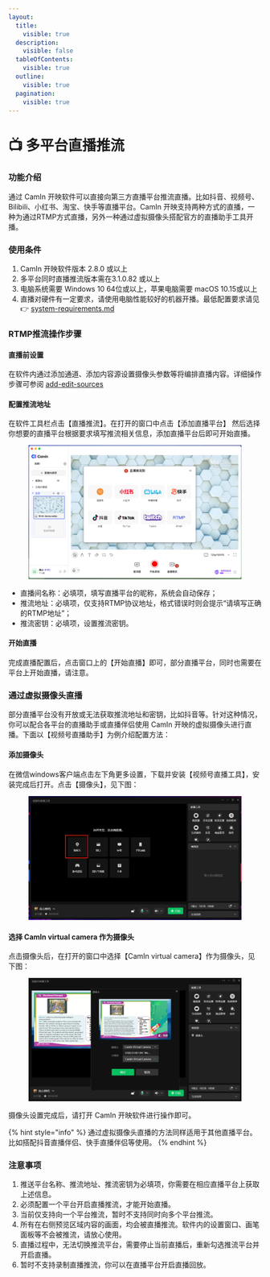 ```yaml
---
layout:
  title:
    visible: true
  description:
    visible: false
  tableOfContents:
    visible: true
  outline:
    visible: true
  pagination:
    visible: true
---
```


# 📺 多平台直播推流

### **功能介绍**

通过 CamIn 开映软件可以直接向第三方直播平台推流直播。比如抖音、视频号、Bilibili、小红书、淘宝、快手等直播平台。CamIn 开映支持两种方式的直播，一种为通过RTMP方式直播，另外一种通过虚拟摄像头搭配官方的直播助手工具开播。

### 使用条件

1. CamIn 开映软件版本 2.8.0 或以上
2. 多平台同时直播推流版本需在3.1.0.82 或以上
3. 电脑系统需要 Windows 10 64位或以上，苹果电脑需要 macOS 10.15或以上
4. 直播对硬件有一定要求，请使用电脑性能较好的机器开播。最低配置要求请见👉 [system-requirements.md](../../guidebook/system-requirements.md "mention")

### RTMP推流操作步骤

#### 直播前设置

在软件内通过添加通道、添加内容源设置摄像头参数等将编排直播内容。详细操作步骤可参阅 [add-edit-sources](../add-edit-sources/ "mention")

#### 配置推流地址

在软件工具栏点击【直播推流】。在打开的窗口中点击【添加直播平台】 然后选择你想要的直播平台根据要求填写推流相关信息，添加直播平台后即可开始直播。

<figure><img src="../../.gitbook/assets/image (72).png" alt=""><figcaption></figcaption></figure>

* 直播间名称：必填项，填写直播平台的昵称，系统会自动保存；
* 推流地址：必填项，仅支持RTMP协议地址，格式错误时则会提示“请填写正确的RTMP地址”；
* 推流密钥：必填项，设置推流密钥。

#### 开始直播

完成直播配置后，点击窗口上的【开始直播】即可，部分直播平台，同时也需要在平台上开始直播，请注意。

### 通过虚拟摄像头直播

部分直播平台没有开放或无法获取推流地址和密钥，比如抖音等。针对这种情况，你可以配合各平台的直播助手或直播伴侣使用 CamIn 开映的虚拟摄像头进行直播。下面以【视频号直播助手】为例介绍配置方法：

#### 添加摄像头

在微信windows客户端点击左下角更多设置，下载并安装【视频号直播工具】，安装完成后打开。点击【摄像头】，见下图：

<figure><img src="../../.gitbook/assets/添加摄像头.png" alt=""><figcaption></figcaption></figure>

#### 选择 CamIn virtual camera 作为摄像头

点击摄像头后，在打开的窗口中选择【CamIn virtual camera】作为摄像头，见下图：

<figure><img src="../../.gitbook/assets/选择摄像头 camin.png" alt=""><figcaption></figcaption></figure>

摄像头设置完成后，请打开 CamIn 开映软件进行操作即可。

{% hint style="info" %}
通过虚拟摄像头直播的方法同样适用于其他直播平台。比如搭配抖音直播伴侣、快手直播伴侣等使用。
{% endhint %}

### 注意事项

1. 推送平台名称、推流地址、推流密钥为必填项，你需要在相应直播平台上获取上述信息。
2. 必须配置一个平台开启直播推流，才能开始直播。
3. 当前仅支持向一个平台推流，暂时不支持同时向多个平台推流。
4. 所有在右侧预览区域内容的画面，均会被直播推流。软件内的设置窗口、画笔面板等不会被推流，请放心使用。
5. 直播过程中，无法切换推流平台，需要停止当前直播后，重新勾选推流平台并开启直播。
6. 暂时不支持录制直播推流，你可以在直播平台开启直播回放。
